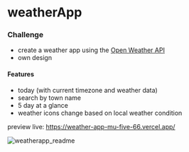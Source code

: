 # weatherApp

### Challenge
- create a weather app using the [Open Weather API](https://openweathermap.org/)
- own design

#### Features
- today (with current timezone and weather data)
- search by town name
- 5 day at a glance
- weather icons change based on local weather condition 

preview live: https://weather-app-mu-five-66.vercel.app/ 


![weatherapp_readme](https://github.com/user-attachments/assets/01f4643a-eaea-4685-8758-4921c39260cf)
